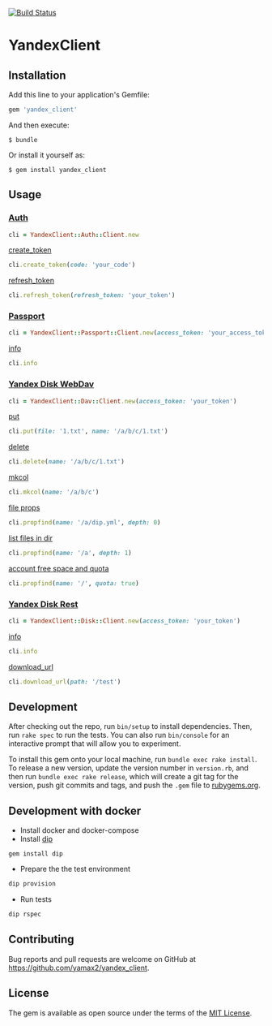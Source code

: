 [![Build Status](https://travis-ci.org/yamax2/yandex_client.svg?branch=master)](https://travis-ci.org/yamax2/yandex_client)

# YandexClient

## Installation

Add this line to your application's Gemfile:

```ruby
gem 'yandex_client'
```

And then execute:

    $ bundle

Or install it yourself as:

    $ gem install yandex_client

## Usage

### [Auth](https://yandex.ru/dev/oauth/doc/dg/concepts/about-docpage/)
```ruby
cli = YandexClient::Auth::Client.new
```

[create_token](https://tech.yandex.ru/oauth/doc/dg/reference/auto-code-client-docpage/#auto-code-client__get-token)
```ruby
cli.create_token(code: 'your_code')
```

[refresh_token](https://yandex.ru/dev/oauth/doc/dg/reference/refresh-client-docpage/)
```ruby
cli.refresh_token(refresh_token: 'your_token')
```

### [Passport](https://tech.yandex.ru/passport/doc/dg/reference/)
```ruby
cli = YandexClient::Passport::Client.new(access_token: 'your_access_token')
```

[info](https://yandex.ru/dev/passport/doc/dg/reference/request-docpage/)
```ruby
cli.info
```

### [Yandex Disk WebDav](https://yandex.ru/dev/disk/doc/dg/concepts/quickstart-docpage/)
```ruby
cli = YandexClient::Dav::Client.new(access_token: 'your_token')
```

[put](https://yandex.ru/dev/disk/doc/dg/reference/put-docpage/)
```ruby
cli.put(file: '1.txt', name: '/a/b/c/1.txt')
```

[delete](https://yandex.ru/dev/disk/doc/dg/reference/delete-docpage/)
```ruby
cli.delete(name: '/a/b/c/1.txt')
```

[mkcol](https://yandex.ru/dev/disk/doc/dg/reference/mkcol-docpage/)
```ruby
cli.mkcol(name: '/a/b/c')
```

[file props](https://yandex.ru/dev/disk/doc/dg/reference/property-request-docpage/)
```ruby
cli.propfind(name: '/a/dip.yml', depth: 0)
```

[list files in dir](https://yandex.ru/dev/disk/doc/dg/reference/property-request-docpage/)
```ruby
cli.propfind(name: '/a', depth: 1)
```

[account free space and quota](https://yandex.ru/dev/disk/doc/dg/reference/property-request-docpage/)
```ruby
cli.propfind(name: '/', quota: true)
```

### [Yandex Disk Rest](https://yandex.ru/dev/disk/api/concepts/about-docpage/)
```ruby
cli = YandexClient::Disk::Client.new(access_token: 'your_token')
```

[info](https://yandex.ru/dev/disk/api/reference/capacity-docpage/)
```ruby
cli.info
```

[download_url](https://yandex.ru/dev/disk/api/reference/content-docpage/)
```ruby
cli.download_url(path: '/test')
```

## Development

After checking out the repo, run `bin/setup` to install dependencies. Then, run `rake spec` to run the tests. You can also run `bin/console` for an interactive prompt that will allow you to experiment.

To install this gem onto your local machine, run `bundle exec rake install`. To release a new version, update the version number in `version.rb`, and then run `bundle exec rake release`, which will create a git tag for the version, push git commits and tags, and push the `.gem` file to [rubygems.org](https://rubygems.org).

## Development with docker

* Install docker and docker-compose
* Install [dip](https://github.com/bibendi/dip)
```hash
gem install dip
``` 
* Prepare the the test environment
```bash
dip provision
```
* Run tests
```bash
dip rspec
```

## Contributing

Bug reports and pull requests are welcome on GitHub at https://github.com/yamax2/yandex_client.

## License

The gem is available as open source under the terms of the [MIT License](https://opensource.org/licenses/MIT).
